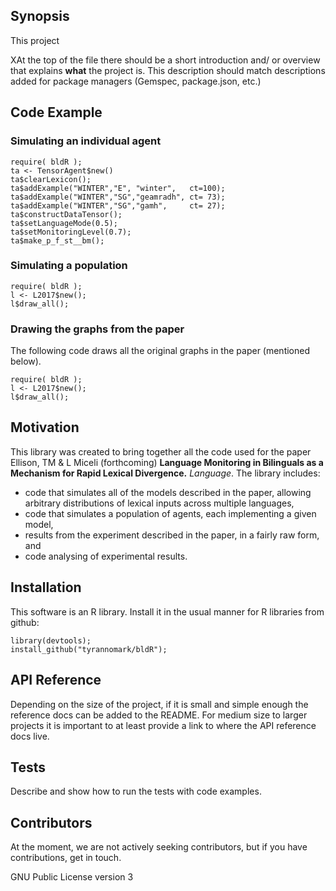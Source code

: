 ## Synopsis

This project 

XAt the top of the file there should be a short introduction and/ or overview that explains **what** the project is. This description should match descriptions added for package managers (Gemspec, package.json, etc.)

## Code Example

### Simulating an individual agent

```
require( bldR );
ta <- TensorAgent$new()
ta$clearLexicon();
ta$addExample("WINTER","E", "winter",   ct=100);
ta$addExample("WINTER","SG","geamradh", ct= 73);
ta$addExample("WINTER","SG","gamh",     ct= 27);
ta$constructDataTensor();
ta$setLanguageMode(0.5);
ta$setMonitoringLevel(0.7);
ta$make_p_f_st__bm();

```

### Simulating a population

```
require( bldR );
l <- L2017$new();
l$draw_all();
```

### Drawing the graphs from the paper

The following code draws all the original graphs in the paper (mentioned below).

```
require( bldR );
l <- L2017$new();
l$draw_all();
```

## Motivation

This library was created to bring together all the code used for the paper Ellison, TM & L Miceli (forthcoming) **Language Monitoring in Bilinguals as a Mechanism for Rapid Lexical Divergence.** *Language*. 
The library includes:
- code that simulates all of the models described in the paper, allowing arbitrary distributions of lexical inputs across multiple languages,
- code that simulates a population of agents, each implementing a given model,
- results from the experiment described in the paper, in a fairly raw form, and
- code analysing of experimental results.

## Installation

This software is an R library. Install it in the usual manner for R libraries from github:

```
library(devtools);
install_github("tyrannomark/bldR");
```

## API Reference

Depending on the size of the project, if it is small and simple enough the reference docs can be added to the README. For medium size to larger projects it is important to at least provide a link to where the API reference docs live.

## Tests

Describe and show how to run the tests with code examples.

## Contributors

At the moment, we are not actively seeking contributors, but if you have contributions, get in touch.

GNU Public License version 3
